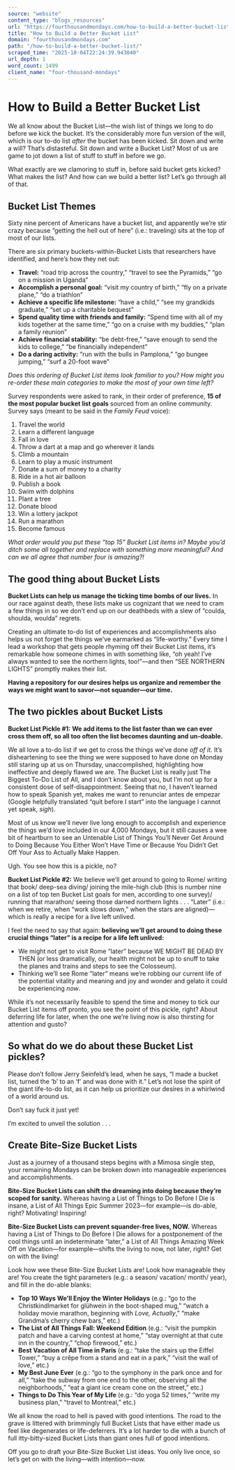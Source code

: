 ```yaml
---
source: "website"
content_type: "blogs_resources"
url: "https://fourthousandmondays.com/how-to-build-a-better-bucket-list/"
title: "How to Build a Better Bucket List"
domain: "fourthousandmondays.com"
path: "/how-to-build-a-better-bucket-list/"
scraped_time: "2025-10-04T22:24:39.943040"
url_depth: 1
word_count: 1499
client_name: "four-thousand-mondays"
---
```


# How to Build a Better Bucket List

We all know about the Bucket List—the wish list of things we long to do before we kick the bucket. It’s the considerably more fun version of the will, which is our to-do list _after_ the bucket has been kicked. Sit down and write a will? That’s distasteful. Sit down and write a Bucket List? Most of us are game to jot down a list of stuff to stuff in before we go.

What exactly are we clamoring to stuff in, before said bucket gets kicked? What makes the list? And how can we build a better list? Let’s go through all of that.

## Bucket List Themes

Sixty nine percent of Americans have a bucket list, and apparently we’re stir crazy because “getting the hell out of here” (i.e.: traveling) sits at the top of most of our lists.

There are six primary buckets-within-Bucket Lists that researchers have identified, and here’s how they net out:

*   **Travel:** “road trip across the country,” “travel to see the Pyramids,” “go on a mission in Uganda”
*   **Accomplish a personal goal:** “visit my country of birth,” “fly on a private plane,” “do a triathlon”
*   **Achieve a specific life milestone:** “have a child,” “see my grandkids graduate,” “set up a charitable bequest”
*   **Spend quality time with friends and family:** “Spend time with all of my kids together at the same time,” “go on a cruise with my buddies,” “plan a family reunion”
*   **Achieve financial stability:** “be debt-free,” “save enough to send the kids to college,” “be financially independent”
*   **Do a daring activity:** “run with the bulls in Pamplona,” “go bungee jumping,” “surf a 20-foot wave”

_Does this ordering of Bucket List items look familiar to you? How might you re-order these main categories to make the most of your own time left?_

Survey respondents were asked to rank, in their order of preference, **15 of the most popular bucket list goals** sourced from an online community. Survey says (meant to be said in the _Family Feud_ voice):

1.  Travel the world
2.  Learn a different language
3.  Fall in love
4.  Throw a dart at a map and go wherever it lands
5.  Climb a mountain
6.  Learn to play a music instrument
7.  Donate a sum of money to a charity
8.  Ride in a hot air balloon
9.  Publish a book
10.  Swim with dolphins
11.  Plant a tree
12.  Donate blood
13.  Win a lottery jackpot
14.  Run a marathon
15.  Become famous

_What order would you put these “top 15” Bucket List items in? Maybe you’d ditch some all together and replace with something more meaningful? And can we all agree that number four is amazing?!_

## The good thing about Bucket Lists

**Bucket Lists can help us manage the ticking time bombs of our lives.** In our race against death, these lists make us cognizant that we need to cram a few things in so we don’t end up on our deathbeds with a slew of “coulda, shoulda, woulda” regrets.

Creating an ultimate to-do list of experiences and accomplishments also helps us not forget the things we’ve earmarked as “life-worthy.” Every time I lead a workshop that gets people rhyming off their Bucket List items, it’s remarkable how someone chimes in with something like, “oh yeah! I’ve always wanted to see the northern lights, too!”—and then “SEE NORTHERN LIGHTS” promptly makes their list.

**Having a repository for our desires helps us organize and remember the ways we might want to savor—not squander—our time.**

## The two pickles about Bucket Lists

**Bucket List Pickle #1:** **We add items to the list faster than we can ever cross them off, so all too often the list becomes daunting and un-doable.**

We all love a to-do list if we get to cross the things we’ve done _off of it_. It’s disheartening to see the thing we were supposed to have done on Monday still staring up at us on Thursday, unaccomplished, highlighting how ineffective and deeply flawed we are. The Bucket List is really just The Biggest To-Do List of All, and I don’t know about you, but I’m not up for a consistent dose of self-disappointment. Seeing that no, I haven’t learned how to speak Spanish yet, makes me want to renunciar antes de empezar (Google helpfully translated “quit before I start” into the language I cannot yet speak, *sigh*).

Most of us know we’ll never live long enough to accomplish and experience the things we’d love included in our 4,000 Mondays, but it still causes a wee bit of heartburn to see an Untenable List of Things You’ll Never Get Around to Doing Because You Either Won’t Have Time or Because You Didn’t Get Off Your Ass to Actually Make Happen.

Ugh. You see how this is a pickle, no?

**Bucket List Pickle #2:** We believe we’ll get around to going to Rome/ writing that book/ deep-sea diving/ joining the mile-high club (this is number nine on a list of top ten Bucket List goals for men, according to one survey)/ running that marathon/ seeing those darned northern lights . . . “Later” (i.e.: when we retire, when “work slows down,” when the stars are aligned)—which is really a recipe for a live left unlived.

I feel the need to say that again: **believing we’ll get around to doing these crucial things “later” is a recipe for a life left unlived:**

*   We might not get to visit Rome “later” because WE MIGHT BE DEAD BY THEN (or less dramatically, our health might not be up to snuff to take the planes and trains and steps to see the Colosseum).
*   Thinking we’ll see Rome “later” means we’re robbing our current life of the potential vitality and meaning and joy and wonder and gelato it could be experiencing _now_.

While it’s not necessarily feasible to spend the time and money to tick our Bucket List items off pronto, you see the point of this pickle, right? About deferring life for later, when the one we’re living now is also thirsting for attention and gusto?

## So what do we do about these Bucket List pickles?

Please don’t follow Jerry Seinfeld’s lead, when he says, “I made a bucket list, turned the ‘b’ to an ‘f’ and was done with it.” Let’s not lose the spirit of the giant life-to-do list, as it can help us prioritize our desires in a whirlwind of a world around us.

Don’t say fuck it just yet!

I’m excited to unveil the solution . . .

## Create Bite-Size Bucket Lists

Just as a journey of a thousand steps begins with a Mimosa single step, your remaining Mondays can be broken down into manageable experiences and accomplishments.

**Bite-Size Bucket Lists can shift the dreaming into doing because they’re scoped for sanity.** Whereas having a List of Things to Do Before I Die is insane, a List of All Things Epic Summer 2023—for example—is do-able, right? Motivating! Inspiring!

**Bite-Size Bucket Lists can prevent squander-free lives, NOW.** Whereas having a List of Things to Do Before I Die allows for a postponement of the cool things until an indeterminate “later,” a List of All Things Amazing Week Off on Vacation—for example—shifts the living to now, not later, right? Get on with the living!

Look how wee these Bite-Size Bucket Lists are! Look how manageable they are! You create the tight parameters (e.g.: a season/ vacation/ month/ year), and fill in the do-able blanks:

*   **Top 10 Ways We’ll Enjoy the Winter Holidays** (e.g.: “go to the Christkindlmarket for glühwein in the boot-shaped mug,” “watch a holiday movie marathon, beginning with _Love, Actually_,” “make Grandma’s cherry chew bars,” etc.)
*   **The List of All Things Fall: Weekend Edition** (e.g.: “visit the pumpkin patch and have a carving contest at home,” “stay overnight at that cute inn in the country,” “chop firewood,” etc.)
*   **Best Vacation of All Time in Paris** (e.g.: “take the stairs up the Eiffel Tower,” “buy a crêpe from a stand and eat in a park,” “visit the wall of love,” etc.)
*   **My Best June Ever** (e.g.: “go to the symphony in the park once and for all,” “take the subway from one end to the other, observing all the neighborhoods,” “eat a giant ice cream cone on the street,” etc.)
*   **Things to Do This Year of My Life** (e.g.: “do yoga 52 times,” “write my business plan,” “travel to Montreal,” etc.)

We all know the road to hell is paved with good intentions. The road to the grave is littered with brimmingly full Bucket Lists that have either made us feel like degenerates or life-deferrers. It’s a lot harder to die with a bunch of full itty-bitty-sized Bucket Lists than giant ones full of good intentions.

Off you go to draft your Bite-Size Bucket List ideas. You only live once, so let’s get on with the living—with intention—_now._
